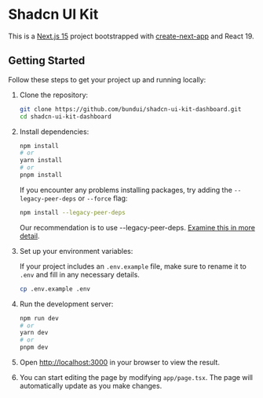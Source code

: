 # Shadcn UI Kit

This is a [Next.js 15](https://nextjs.org/) project bootstrapped with [create-next-app](https://github.com/vercel/next.js/tree/canary/packages/create-next-app) and React 19.

## Getting Started

Follow these steps to get your project up and running locally:

1. Clone the repository:

    ```sh
    git clone https://github.com/bundui/shadcn-ui-kit-dashboard.git
    cd shadcn-ui-kit-dashboard
    ```

2. Install dependencies:

    ```sh
    npm install
    # or
    yarn install
    # or
    pnpm install
    ```

   If you encounter any problems installing packages, try adding the `--legacy-peer-deps` or `--force` flag:

    ```sh
    npm install --legacy-peer-deps
    ```

    Our recommendation is to use --legacy-peer-deps. [Examine this in more detail](https://ui.shadcn.com/docs/react-19).


1. Set up your environment variables:

   If your project includes an `.env.example` file, make sure to rename it to `.env` and fill in any necessary details.

    ```sh
    cp .env.example .env
    ```

2. Run the development server:

    ```sh
    npm run dev
    # or
    yarn dev
    # or
    pnpm dev
    ```

3. Open [http://localhost:3000](http://localhost:3000) in your browser to view the result.

4. You can start editing the page by modifying `app/page.tsx`. The page will automatically update as you make changes.

